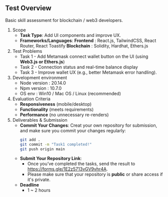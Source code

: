 ## Test Overview
Basic skill assessment for blockchain / web3 developers.

1. Scope
	- **Task Type**: Add UI components and improve UX.
	- **Frameworks/Languages**:
		**Frontend** :     React.js, TailwindCSS, React Router, React Toastify
		**Blockchain** :  Solidity, Hardhat, Ethers.js
2. Test Problems
	- Task 1 - Add Metamask connect wallet button on the UI (using **Web3.js or Ethers.js**)
	- Task 2 - Connection status and real-time balance display
	- Task 3 - Improve wallet UX (e.g., better Metamask error handling).
3. Development environment
	- Node version : 20.14.0
	- Npm version : 10.7.0
	- OS env : Win10 / Mac OS / Linux (recommended)
4. Evaluation Criteria
	- **Responsiveness** (mobile/desktop)
	- **Functionality** (meets requirements)
	- **Performance** (no unnecessary re-renders)
5. Deliverables & Submission
	- **Commit Your Changes**:
		Creat your own repository for submission, and make sure you commit your changes regularly:
		```bash
		git add .
		git commit -m "Task1 completed!"
		git push origin main
		```
	- **Submit Your Repository Link**:
		- Once you’ve completed the tasks, send the result to https://forms.gle/1E2z5713vGV9vhr4A.
		- Please make sure that your repository is **public** or share access if it's private.
	- **Deadline**
		- 1 ~ 2 hours